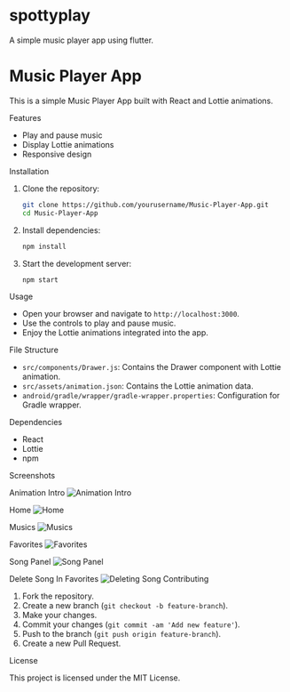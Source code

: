 # spottyplay
A simple music player app using flutter.


# Music Player App

This is a simple Music Player App built with React and Lottie animations.

Features

- Play and pause music
- Display Lottie animations
- Responsive design

 Installation

1. Clone the repository:
    ```bash
    git clone https://github.com/yourusername/Music-Player-App.git
    cd Music-Player-App
    ```

2. Install dependencies:
    ```bash
    npm install
    ```

3. Start the development server:
    ```bash
    npm start
    ```

 Usage

- Open your browser and navigate to `http://localhost:3000`.
- Use the controls to play and pause music.
- Enjoy the Lottie animations integrated into the app.

 File Structure

- `src/components/Drawer.js`: Contains the Drawer component with Lottie animation.
- `src/assets/animation.json`: Contains the Lottie animation data.
- `android/gradle/wrapper/gradle-wrapper.properties`: Configuration for Gradle wrapper.

 Dependencies

- React
- Lottie
- npm

 Screenshots

 Animation Intro
![Animation Intro](screenshots/animation_intro.png)

 Home
![Home](screenshots/home.png)

 Musics
![Musics](screenshots/musics.png)

 Favorites
![Favorites](screenshots/favorites.png)

 Song Panel
![Song Panel](screenshots/song_panel.png)

Delete Song In Favorites
![Deleting Song](screenshots/delete.png)
 Contributing

1. Fork the repository.
2. Create a new branch (`git checkout -b feature-branch`).
3. Make your changes.
4. Commit your changes (`git commit -am 'Add new feature'`).
5. Push to the branch (`git push origin feature-branch`).
6. Create a new Pull Request.

 License

This project is licensed under the MIT License.
